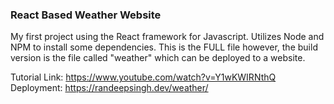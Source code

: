 ### React Based Weather Website

My first project using the React framework for Javascript. Utilizes Node and NPM to install some dependencies. This is the FULL file however, the build version is the file called "weather" which can be deployed to a website. 

Tutorial Link: https://www.youtube.com/watch?v=Y1wKWIRNthQ
Deployment: https://randeepsingh.dev/weather/
